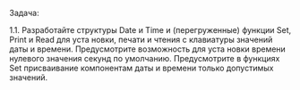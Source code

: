 Задача:

1.1. Разработайте структуры Date и Time и (перегруженные) функции Set, Print и Read для уста
новки, печати и чтения с клавиатуры значений даты и времени. Предусмотрите возможность для уста
новки времени нулевого значения секунд по умолчанию. Предусмотрите в функциях Set присваивание 
компонентам даты и времени только допустимых значений.
